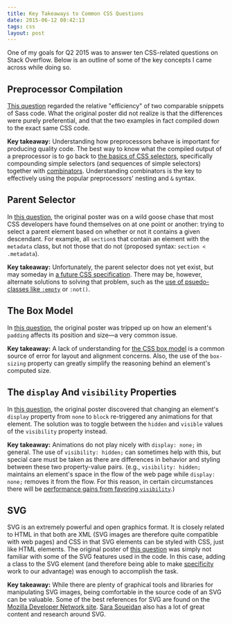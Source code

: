 ```yaml
---
title: Key Takeaways to Common CSS Questions
date: 2015-06-12 08:42:13
tags: css
layout: post
---
```


One of my goals for Q2 2015 was to answer ten CSS-related questions on Stack Overflow. Below is an outline of some of the key concepts I came across while doing so.

## Preprocessor Compilation

[This question](http://stackoverflow.com/questions/29472923/sass-nesting-at-2-levels/29473205) regarded the relative "efficiency" of two comparable snippets of Sass code. What the original poster did not realize is that the differences were purely preferential, and that the two examples in fact compiled down to the exact same CSS code.

**Key takeaway:** Understanding how preprocessors behave is important for producing quality code. The best way to know what the compiled output of a preprocessor is to go back to [the basics of CSS selectors](http://mjswensen.com/css-power-ups/introduction-and-selectors/#/3), specifically compounding simple selectors (and sequences of simple selectors) together with [combinators](http://mjswensen.com/css-power-ups/introduction-and-selectors/#/7). Understanding combinators is the key to effectively using the popular preprocessors' nesting and `&` syntax.

## Parent Selector

In [this question](http://stackoverflow.com/questions/29528157/nested-div-css-selector/29528204), the original poster was on a wild goose chase that most CSS developers have found themselves on at one point or another: trying to select a parent element based on whether or not it contains a given descendant. For example, all `section`s that contain an element with the `metadata` class, but not those that do not (proposed syntax: `section < .metadata`).

**Key takeaway:** Unfortunately, the parent selector does not yet exist, but may someday in [a future CSS specification](http://www.w3.org/TR/selectors4/). There may be, however, alternate solutions to solving that problem, such as the [use of psuedo-classes like `:empty`](http://mjswensen.com/blog/2015/05/11/practical-use-cases-for-the-empty-pseudo-class/) or `:not()`.

## The Box Model

In [this question](http://stackoverflow.com/questions/29753912/figcaption-not-aligning-correctly-under-image/29753979), the original poster was tripped up on how an element's `padding` affects its position and size—a very common issue.

**Key takeaway:** A lack of understanding for [the CSS box model](http://mjswensen.com/css-power-ups/the-box-model-and-positioning/#/) is a common source of error for layout and alignment concerns. Also, the use of the `box-sizing` property can greatly simplify the reasoning behind an element's computed size.

## The `display` And `visibility` Properties

In [this question](http://stackoverflow.com/questions/30766049/css3-animations-being-triggered-on-display-change/30766624), the original poster discovered that changing an element's `display` property from `none` to `block` re-triggered any animations for that element. The solution was to toggle between the `hidden` and `visible` values of the `visibility` property instead.

**Key takeaway:** Animations do not play nicely with `display: none;` in general. The use of `visibility: hidden;` can sometimes help with this, but special care must be taken as there are differences in behavior and styling between these two property-value pairs. (e.g., `visibility: hidden;` maintains an element's space in the flow of the web page while `display: none;` removes it from the flow. For this reason, in certain circumstances there will be [performance gains from favoring `visibility`](http://csstriggers.com/#display).)

## SVG

SVG is an extremely powerful and open graphics format. It is closely related to HTML in that both are XML (SVG images are therefore quite compatible with web pages) and CSS in that SVG elements can be styled with CSS, just like HTML elements. The original poster of [this question](http://stackoverflow.com/questions/30784486/svg-mutiple-images-with-different-behaviors/30786215) was simply not familiar with some of the SVG features used in the code. In this case, adding a class to the SVG element (and therefore being able to make [specificity](http://mjswensen.com/css-power-ups/the-cascade-and-specificity/#/2) work to our advantage) was enough to accomplish the task.

**Key takeaway:** While there are plenty of graphical tools and libraries for manipulating SVG images, being comfortable in the source code of an SVG can be valuable. Some of the best references for SVG are found on the [Mozilla Developer Network site](https://developer.mozilla.org/en-US/docs/Web/SVG). [Sara Soueidan](http://sarasoueidan.com/) also has a lot of great content and research around SVG.

